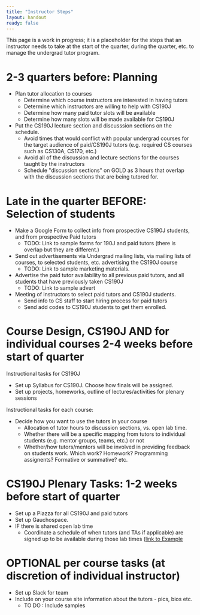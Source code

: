 ```yaml
---
title: "Instructor Steps"
layout: handout
ready: false
---
```


This page is a work in progress; it is a placeholder for the steps that an instructor needs to take at the start 
of the quarter, during the quarter, etc. to manage the undergrad tutor program.

# 2-3 quarters before: Planning

* Plan tutor allocation to courses
    * Determine which course instructors are interested in having tutors
    * Determine which instructors are willing to help with CS190J
    * Determine how many paid tutor slots will be available
    * Determine how many slots will be made available for CS190J
* Put the CS190J lecture section and discusssion sections on the schedule.   
   * Avoid times that would conflict with popular undergrad courses for the target audience of paid/CS190J tutors (e.g. required CS courses such as CS130A, CS170, etc.)
   * Avoid all of the discussion and lecture sections for the courses taught by the instructors
   * Schedule "discussion sections" on GOLD as 3 hours that overlap with the discussion sections that are being tutored for.   

# Late in the quarter BEFORE: Selection of students

* Make a Google Form to collect info from prospective CS190J students, and from prospective Paid tutors
   * TODO: Link to sample forms for 190J and paid tutors (there is overlap but they are different.)
* Send out advertisements via Undergrad mailing lists, via mailing lists of courses, to selected students, etc. advertising the CS190J course
    * TODO: Link to sample marketing materials.
* Advertise the paid tutor availability to all previous paid tutors, and all students that have previously taken CS190J
    * TODO: Link to sample advert
* Meeting of instructors to select paid tutors and CS190J students.
   * Send info to CS staff to start hiring process for paid tutors
   * Send add codes to CS190J students to get them enrolled.


# Course Design, CS190J AND for individual courses  2-4 weeks before start of quarter

Instructional tasks for CS190J

* Set up Syllabus for CS190J.  Choose how finals will be assigned.
* Set up projects, homeworks, outline of lectures/activities for plenary sessions

Instructional tasks for each course:

* Decide how you want to use the tutors in your course
   * Allocation of tutor hours to discussion sections, vs. open lab time.
   * Whether there will be a specific mapping from tutors to individual students (e.g. mentor groups, teams, etc.) or not
   * Whether/how tutors/mentors will be involved in providing feedback on students work.  Which work? Homework? Programming assignents?  Formative or summative? etc.

# CS190J Plenary Tasks: 1-2 weeks before start of quarter

* Set up a Piazza for all CS190J and paid tutors
* Set up Gauchospace.  
* IF there is shared open lab time
    * Coordinate a schedule of when tutors (and TAs if applicable) are signed up to be available during those lab times ([link to Example](https://docs.google.com/spreadsheets/d/1eUxxgtkC0BFRkKBI5Shb55SoD1e635B-WGpaSrLBOdk/edit?usp=sharing)
   

# OPTIONAL per course tasks (at discretion of individual instructor)

* Set up Slack for team
* Include on your course site information about the tutors - pics, bios etc. 
   * TO DO : Include samples


